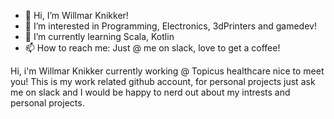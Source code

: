 - 👋 Hi, I’m Willmar Knikker!
- 👀 I’m interested in Programming, Electronics, 3dPrinters and gamedev!
- 🌱 I’m currently learning Scala, Kotlin
- 📫 How to reach me: Just @ me on slack, love to get a coffee!

Hi, i'm Willmar Knikker currently working @ Topicus healthcare nice to meet you!
This is my work related github account, for personal projects just ask me on slack
and I would be happy to nerd out about my intrests and personal projects.
